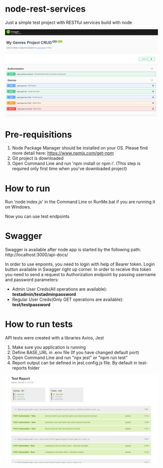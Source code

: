 # node-rest-services
Just a simple test project with RESTful services build with node

![Swagger Image](/images/Swagger.png)  

# Pre-requisitions
1. Node Package Manager should be installed on your OS. Please find more detail here: https://www.npmjs.com/get-npm
2. Git project is downloaded
3. Open Command Line and run 'npm install or npm i'. (This step is required only first time when you've downloaded project)

# How to run
Run 'node index.js' in the Command Line or RunMe.bat if you are running it on Windows. 

Now you can use test endpoints

# Swagger
Swagger is available after node app is started by the following path: http://localhost:3000/api-docs/

In order to use enpoints, you need to login with help of Bearer token. Login button available in Swagger right up corner.
In order to receive this token you need to send a request to Authorization endpoint by passing username and password parameters:

- Admin User Creds(All operations are available): <b>testadmin/testadminpassword</b>
- Regular User Creds(Only GET operations are available): <b>test/testpassword</b>

# How to run tests

API tests were created with a libraries Axios, Jest

1. Make sure you application is running
2. Define BASE_URL in .env file (If you have changed default port)
3. Open Command Line and run "npx jest" or "npm run test"
4. Report output can be defined in jest.config.js file. By default in test-reports folder

![Report Image](/images/Html_report.png)

